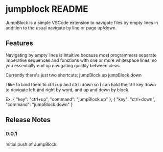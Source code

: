 # jumpblock README

JumpBlock is a simple VSCode extension to navigate files by empty lines in addition to the usual navigate by line or page up/down.

## Features

Navigating by empty lines is intuitive because most programmers separate imperative sequences and functions with one or more whitespace lines, so you essentially end up navigating quickly between ideas.


Currently there's just two shortcuts:
jumpBlock.up
jumpBlock.down

I like to bind them to ctrl+up and ctrl+down so I can hold the ctrl key down to navigate left and right by word, and up and down by block.

Ex.
{
    "key": "ctrl+up",
    "command": "jumpBlock.up"
},
{
    "key": "ctrl+down",
    "command": "jumpBlock.down"
}

## Release Notes

### 0.0.1

Initial push of JumpBlock